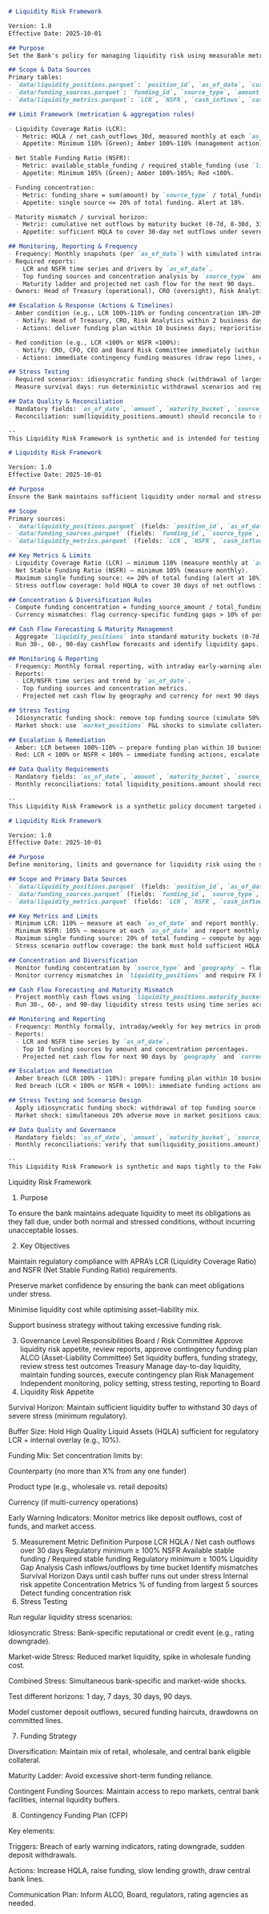 ```markdown
# Liquidity Risk Framework

Version: 1.0
Effective Date: 2025-10-01

## Purpose
Set the Bank's policy for managing liquidity risk using measurable metrics derived from the FakeBank dataset. The framework provides limit definitions, aggregation/measurement rules and escalation steps so limit breaches are actionable.

## Scope & Data Sources
Primary tables:
- `data/liquidity_positions.parquet`: `position_id`, `as_of_date`, `currency`, `amount`, `geography`, `maturity_bucket`
- `data/funding_sources.parquet`: `funding_id`, `source_type`, `amount`, `as_of_date`
- `data/liquidity_metrics.parquet`: `LCR`, `NSFR`, `cash_inflows`, `cash_outflows`, `as_of_date`

## Limit Framework (metrication & aggregation rules)

- Liquidity Coverage Ratio (LCR):
  - Metric: HQLA / net_cash_outflows_30d, measured monthly at each `as_of_date` using `liquidity_metrics`.
  - Appetite: Minimum 110% (Green); Amber 100%-110% (management action); Red <100% (Board escalation).

- Net Stable Funding Ratio (NSFR):
  - Metric: available_stable_funding / required_stable_funding (use `liquidity_metrics` or constructed from `funding_sources` & `liquidity_positions`).
  - Appetite: Minimum 105% (Green); Amber 100%-105%; Red <100%.

- Funding concentration:
  - Metric: funding_share = sum(amount) by `source_type` / total_funding at `as_of_date`.
  - Appetite: single source <= 20% of total funding. Alert at 18%.

- Maturity mismatch / survival horizon:
  - Metric: cumulative net outflows by maturity bucket (0-7d, 8-30d, 31-90d, >90d).
  - Appetite: sufficient HQLA to cover 30-day net outflows under severe stress scenarios.

## Monitoring, Reporting & Frequency
- Frequency: Monthly snapshots (per `as_of_date`) with simulated intraday EWI thresholds when LCR < 115%.
- Required reports:
  - LCR and NSFR time series and drivers by `as_of_date`.
  - Top funding sources and concentration analysis by `source_type` and `geography`.
  - Maturity ladder and projected net cash flow for the next 90 days.
- Owners: Head of Treasury (operational), CRO (oversight), Risk Analytics (calculations).

## Escalation & Response (Actions & Timelines)
- Amber condition (e.g., LCR 100%-110% or funding concentration 18%-20%):
  - Notify: Head of Treasury, CRO, Risk Analytics within 2 business days.
  - Actions: deliver funding plan within 10 business days; reprioritise HQLA; reduce non-essential liquidity usage.

- Red condition (e.g., LCR <100% or NSFR <100%):
  - Notify: CRO, CFO, CEO and Board Risk Committee immediately (within 1 business day).
  - Actions: immediate contingency funding measures (draw repo lines, central bank facilities), restrict all discretionary lending; produce a 7-day survival plan.

## Stress Testing
- Required scenarios: idiosyncratic funding shock (withdrawal of largest funding source), market shock (margin calls from market positions) and combined shocks.
- Measure survival days: run deterministic withdrawal scenarios and report number of days before HQLA exhausted.

## Data Quality & Reconciliation
- Mandatory fields: `as_of_date`, `amount`, `maturity_bucket`, `source_type`, `LCR`, `NSFR`.
- Reconciliation: sum(liquidity_positions.amount) should reconcile to sum(funding_sources.amount) plus net deposit movement derived from loans/write-offs; tolerance 1%.

--
This Liquidity Risk Framework is synthetic and is intended for testing and educational use with the FakeBank dataset.
```
```markdown
# Liquidity Risk Framework

Version: 1.0
Effective Date: 2025-10-01

## Purpose
Ensure the Bank maintains sufficient liquidity under normal and stressed conditions. This framework maps policy metrics to liquidity tables generated by the FakeBank data generator.

## Scope
Primary sources:
- `data/liquidity_positions.parquet` (fields: `position_id`, `as_of_date`, `currency`, `amount`, `geography`, `maturity_bucket`)
- `data/funding_sources.parquet` (fields: `funding_id`, `source_type`, `amount`, `as_of_date`)
- `data/liquidity_metrics.parquet` (fields: `LCR`, `NSFR`, `cash_inflows`, `cash_outflows`, `as_of_date`)

## Key Metrics & Limits
- Liquidity Coverage Ratio (LCR) — minimum 110% (measure monthly at `as_of_date`).
- Net Stable Funding Ratio (NSFR) — minimum 105% (measure monthly).
- Maximum single funding source: <= 20% of total funding (alert at 18%).
- Stress outflow coverage: hold HQLA to cover 30 days of net outflows in a severe stress scenario.

## Concentration & Diversification Rules
- Compute funding concentration = funding_source_amount / total_funding by `as_of_date` and `source_type`; require <=20%.
- Currency mismatches: flag currency-specific funding gaps > 10% of position in that currency.

## Cash Flow Forecasting & Maturity Management
- Aggregate `liquidity_positions` into standard maturity buckets (0-7d, 8-30d, 31-90d, >90d) and compute net funding requirement by bucket.
- Run 30-, 60-, 90-day cashflow forecasts and identify liquidity gaps.

## Monitoring & Reporting
- Frequency: Monthly formal reporting, with intraday early-warning alerts simulated where LCR < 115%.
- Reports:
  - LCR/NSFR time series and trend by `as_of_date`.
  - Top funding sources and concentration metrics.
  - Projected net cash flow by geography and currency for next 90 days.

## Stress Testing
- Idiosyncratic funding shock: remove top funding source (simulate 50% reduction) and measure survival days.
- Market shock: use `market_positions` P&L shocks to simulate collateral calls and margin outflows.

## Escalation & Remediation
- Amber: LCR between 100%-110% — prepare funding plan within 10 business days.
- Red: LCR < 100% or NSFR < 100% — immediate funding actions, escalate to CFO/CRO and Board notification.

## Data Quality Requirements
- Mandatory fields: `as_of_date`, `amount`, `maturity_bucket`, `source_type`, `LCR`, `NSFR`.
- Monthly reconciliations: total liquidity_positions.amount should reconcile to funding_sources and net deposit movement derived from `loans` and `write_offs`.

--
This Liquidity Risk Framework is a synthetic policy document targeted at the FakeBank dataset.
```
```markdown
# Liquidity Risk Framework

Version: 1.0
Effective Date: 2025-10-01

## Purpose
Define monitoring, limits and governance for liquidity risk using the synthetic liquidity dataset. The framework maps to `specs/liquidity_risk.md` and `data/liquidity_*.parquet` outputs.

## Scope and Primary Data Sources
- `data/liquidity_positions.parquet` (fields: `position_id`, `as_of_date`, `currency`, `amount`, `geography`, `maturity_bucket`)
- `data/funding_sources.parquet` (fields: `funding_id`, `source_type`, `amount`, `as_of_date`)
- `data/liquidity_metrics.parquet` (fields: `LCR`, `NSFR`, `cash_inflows`, `cash_outflows`, `as_of_date`)

## Key Metrics and Limits
- Minimum LCR: 110% — measure at each `as_of_date` and report monthly.
- Minimum NSFR: 105% — measure at each `as_of_date` and report monthly.
- Maximum single funding source: 20% of total funding — compute by aggregating `funding_sources.amount` by `source_type`.
- Stress scenario outflow coverage: the bank must hold sufficient HQLA to cover 30 days of net outflows as per synthetic stress profiles.

## Concentration and Diversification
- Monitor funding concentration by `source_type` and `geography` — flag if any single bucket >20% of total funding.
- Monitor currency mismatches in `liquidity_positions` and require FX hedging or matched funding for material balances.

## Cash Flow Forecasting and Maturity Mismatch
- Project monthly cash flows using `liquidity_positions.maturity_bucket` and `funding_sources` to identify maturity mismatches.
- Run 30-, 60-, and 90-day liquidity stress tests using time series across `as_of_date`.

## Monitoring and Reporting
- Frequency: Monthly formally, intraday/weekly for key metrics in production environments (in synthetic data use monthly snapshots).
- Reports:
  - LCR and NSFR time series by `as_of_date`.
  - Top 10 funding sources by amount and concentration percentages.
  - Projected net cash flow for next 90 days by `geography` and `currency`.

## Escalation and Remediation
- Amber breach (LCR 100% - 110%): prepare funding plan within 10 business days and reduce non-essential liquidity usage.
- Red breach (LCR < 100% or NSFR < 100%): immediate funding actions and escalation to CFO/CRO; notify Board.

## Stress Testing and Scenario Design
- Apply idiosyncratic funding shock: withdrawal of top funding source (simulate reduction by 50%) and measure days of coverage.
- Market shock: simultaneous 20% adverse move in market positions causing collateral calls (use `market_positions` to parameterize margin impacts).

## Data Quality and Governance
- Mandatory fields: `as_of_date`, `amount`, `maturity_bucket`, `source_type`, `LCR`, `NSFR`.
- Monthly reconciliations: verify that sum(liquidity_positions.amount) == sum(funding_sources.amount) + net deposits movement derived from loans and write-offs.

--
This Liquidity Risk Framework is synthetic and maps tightly to the FakeBank liquidity tables for testing and demonstration purposes.
```
Liquidity Risk Framework
1. Purpose

To ensure the bank maintains adequate liquidity to meet its obligations as they fall due, under both normal and stressed conditions, without incurring unacceptable losses.

2. Key Objectives

Maintain regulatory compliance with APRA’s LCR (Liquidity Coverage Ratio) and NSFR (Net Stable Funding Ratio) requirements.

Preserve market confidence by ensuring the bank can meet obligations under stress.

Minimise liquidity cost while optimising asset–liability mix.

Support business strategy without taking excessive funding risk.

3. Governance
Level	Responsibilities
Board / Risk Committee	Approve liquidity risk appetite, review reports, approve contingency funding plan
ALCO (Asset-Liability Committee)	Set liquidity buffers, funding strategy, review stress test outcomes
Treasury	Manage day-to-day liquidity, maintain funding sources, execute contingency plan
Risk Management	Independent monitoring, policy setting, stress testing, reporting to Board
4. Liquidity Risk Appetite

Survival Horizon: Maintain sufficient liquidity buffer to withstand 30 days of severe stress (minimum regulatory).

Buffer Size: Hold High Quality Liquid Assets (HQLA) sufficient for regulatory LCR + internal overlay (e.g., 10%).

Funding Mix: Set concentration limits by:

Counterparty (no more than X% from any one funder)

Product type (e.g., wholesale vs. retail deposits)

Currency (if multi-currency operations)

Early Warning Indicators: Monitor metrics like deposit outflows, cost of funds, and market access.

5. Measurement
Metric	Definition	Purpose
LCR	HQLA / Net cash outflows over 30 days	Regulatory minimum ≥ 100%
NSFR	Available stable funding / Required stable funding	Regulatory minimum ≥ 100%
Liquidity Gap Analysis	Cash inflows/outflows by time bucket	Identify mismatches
Survival Horizon	Days until cash buffer runs out under stress	Internal risk appetite
Concentration Metrics	% of funding from largest 5 sources	Detect funding concentration risk
6. Stress Testing

Run regular liquidity stress scenarios:

Idiosyncratic Stress: Bank-specific reputational or credit event (e.g., rating downgrade).

Market-wide Stress: Reduced market liquidity, spike in wholesale funding cost.

Combined Stress: Simultaneous bank-specific and market-wide shocks.

Test different horizons: 1 day, 7 days, 30 days, 90 days.

Model customer deposit outflows, secured funding haircuts, drawdowns on committed lines.

7. Funding Strategy

Diversification: Maintain mix of retail, wholesale, and central bank eligible collateral.

Maturity Ladder: Avoid excessive short-term funding reliance.

Contingent Funding Sources: Maintain access to repo markets, central bank facilities, internal liquidity buffers.

8. Contingency Funding Plan (CFP)

Key elements:

Triggers: Breach of early warning indicators, rating downgrade, sudden deposit withdrawals.

Actions: Increase HQLA, raise funding, slow lending growth, draw central bank lines.

Communication Plan: Inform ALCO, Board, regulators, rating agencies as needed.